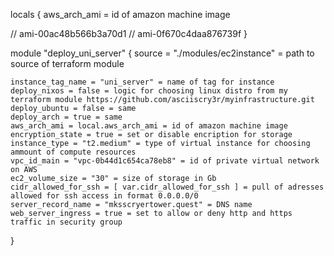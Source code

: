 
locals {
  aws_arch_ami = id of amazon machine image

  // ami-00ac48b566b3a70d1
  // ami-0f670c4daa876739f
}

module "deploy_uni_server" {
    source = "./modules/ec2instance" = path to source of terraform module

    instance_tag_name = "uni_server" = name of tag for instance
    deploy_nixos = false = logic for choosing linux distro from my terraform module https://github.com/asciiscry3r/myinfrastructure.git
    deploy_ubuntu = false = same
    deploy_arch = true = same
    aws_arch_ami = local.aws_arch_ami = id of amazon machine image
    encryption_state = true = set or disable encription for storage
    instance_type = "t2.medium" = type of virtual instance for choosing ammount of compute resources
    vpc_id_main = "vpc-0b44d1c654ca78eb8" = id of private virtual network on AWS
    ec2_volume_size = "30" = size of storage in Gb
    cidr_allowed_for_ssh = [ var.cidr_allowed_for_ssh ] = pull of adresses allowed for ssh access in format 0.0.0.0/0
    server_record_name = "mksscryertower.quest" = DNS name
    web_server_ingress = true = set to allow or deny http and https traffic in security group
}
